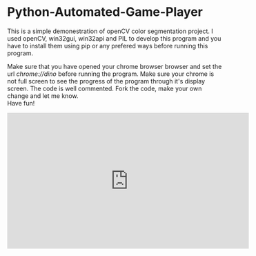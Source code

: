 # Python-Automated-Game-Player
This is a simple demonestration of openCV color segmentation project. I used openCV, win32gui, win32api and PIL to develop this program and you have to install them using pip or any prefered ways before running this program.

Make sure that you have opened your chrome browser browser and set the url <em>chrome://dino</em> before running the program. Make sure your chrome is not full screen to see the progress of the program through it's display screen.
The code is well commented. Fork the code, make your own change and let me know.
<br/>
Have fun!

<iframe width="560" height="315" src="https://www.youtube.com/embed/lqmwLh4eYX8" frameborder="0" allow="accelerometer; autoplay; encrypted-media; gyroscope; picture-in-picture" allowfullscreen></iframe>
